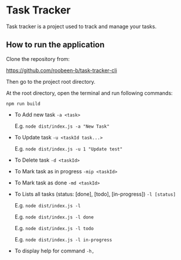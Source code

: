 # Task Tracker

Task tracker is a project used to track and manage your tasks.

## How to run the application

Clone the repository from:

https://github.com/roobeen-b/task-tracker-cli

Then go to the project root directory.

At the root directory, open the terminal and run following commands:

`npm run build`

 - To Add new task `-a <task>`
 
    E.g. `node dist/index.js -a "New Task"`
  
 - To Update task `-u <taskId task...>`
 
    E.g. `node dist/index.js -u 1 "Update test"`
  
 - To Delete task `-d <taskId>`
  
 - To Mark task as in progress `-mip <taskId>`
  
 -  To Mark task as done `-md <taskId>`
  
 - To Lists all tasks (status: [done], [todo], [in-progress]) `-l [status]`

   E.g. `node dist/index.js -l`

   E.g. `node dist/index.js -l done`

   E.g. `node dist/index.js -l todo`

   E.g. `node dist/index.js -l in-progress`
  
 -  To display help for command `-h,`
